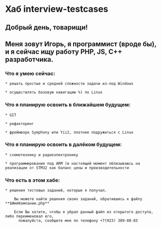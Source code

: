 # Хаб interview-testcases
	
##	Добрый день, товарищи!


##	Меня зовут **Игорь**, я программист (вроде бы), и я сейчас ищу работу PHP, JS, C++ разработчика.

### Что я умею сейчас: 

	* решать простые и средней сложности задачи из-под Windows
	
	* осуществлять базовую навигацию %) по Linux
	
### Что я планирую освоить в ближайшем будущем: 

	* GIT
	
	* рефакторинг
	
	* фреймворк Symphony или Yii2, плотнее подружиться с Linux
	
### Что я планирую освоить в далёком будущем:

	* схемотехнику и радиоэлектронику
	
	* программирование под ARM (в настоящий момент облизываюсь на реализации от STM32 как баланс цены и производительности
	
### Что есть в этом хабе:

	* решения тестовых заданий, которые я получал.
	
		Вы можете найти решения своих заданий, обратившись к файлу **$ИмяКомпании.php**
		
		Если Вы хотите, чтобы я убрал данный файл из открытого доступа, либо переименовал его,
		  пожалуйста, сообщите мне по телефону +7(923) 389-88-83